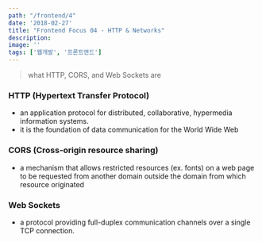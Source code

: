 ```yaml
---
path: "/frontend/4"
date: '2018-02-27'
title: "Frontend Focus 04 - HTTP & Networks"
description: 
image: ''
tags: ['웹개발', '프론트엔드']
---
```

> what HTTP, CORS, and Web Sockets are

### HTTP (Hypertext Transfer Protocol)
- an application protocol for distributed, collaborative, hypermedia information systems.
- it is the foundation of data communication for the World Wide Web

### CORS (Cross-origin resource sharing)
- a mechanism that allows restricted resources (ex. fonts) on a web page to be requested from another domain outside the domain from which resource originated

### Web Sockets
- a protocol providing full-duplex communication channels over a single TCP connection.